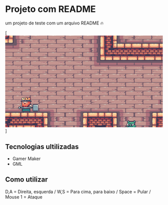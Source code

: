 # Projeto com README
um projeto de teste com um arquivo README 🔥

[<img src="tela.gif" alt="gif da tela inicial da fase de King vs Pigs">]

## Tecnologias ultilizadas
- Gamer Maker
- GML

## Como utilizar
D,A = Direita, esquerda /
W,S = Para cima, para baixo /
Space = Pular /
Mouse 1 = Ataque
